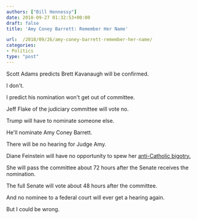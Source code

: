 ```yaml
---
authors: ["Bill Hennessy"]
date: 2018-09-27 01:32:53+00:00
draft: false
title: 'Amy Coney Barrett: Remember Her Name'

url:  /2018/09/26/amy-coney-barrett-remember-her-name/
categories:
- Politics
type: "post"
---
```





Scott Adams predicts Brett Kavanaugh will be confirmed. 







I don't. 







I predict his nomination won't get out of committee. 







Jeff Flake of the judiciary committee will vote no. 







Trump will have to nominate someone else. 







He'll nominate Amy Coney Barrett. 







There will be no hearing for Judge Amy. 







Diane Feinstein will have no opportunity to spew her [anti-Catholic bigotry.](https://www.nationalreview.com/2018/07/amy-coney-barretts-cult/)







She will pass the committee about 72 hours after the Senate receives the nomination. 







The full Senate will vote about 48 hours after the committee. 







And no nominee to a federal court will ever get a hearing again. 







But I could be wrong. 



